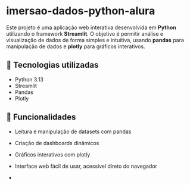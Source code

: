 # imersao-dados-python-alura
Este projeto é uma aplicação web interativa desenvolvida em **Python** utilizando o framework **Streamlit**. 
O objetivo é permitir análise e visualização de dados de forma simples e intuitiva, usando **pandas** para manipulação de dados e **plotly** para gráficos interativos.

## 🚀 Tecnologias utilizadas
- Python 3.13
- Streamlit
- Pandas
- Plotly

## 🎯 Funcionalidades
- Leitura e manipulação de datasets com pandas
- Criação de dashboards dinâmicos
- Gráficos interativos com plotly
- Interface web fácil de usar, acessível direto do navegador

- 
